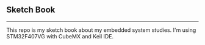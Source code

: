 Sketch Book
---------------------------
---------------------------

This repo is my sketch book about my embedded system studies. I'm using STM32F407VG with CubeMX and Keil IDE.
